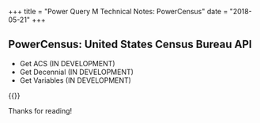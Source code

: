 +++
title = "Power Query M Technical Notes: PowerCensus"
date = "2018-05-21"
+++

## PowerCensus: United States Census Bureau API
+ Get ACS (IN DEVELOPMENT)
+ Get Decennial (IN DEVELOPMENT)
+ Get Variables (IN DEVELOPMENT)

{{<repos repo="powercensus">}}

Thanks for reading!
